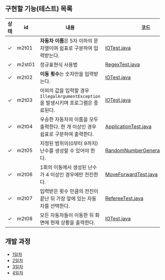 ## 구현할 기능(테스트) 목록
    
| 상태  | id     | 내용                                                          | 코드                                                                                                                                                        |기타|
|-----|--------|-------------------------------------------------------------|-----------------------------------------------------------------------------------------------------------------------------------------------------------|---|
| ✓   | m2t01  | **자동차 이름**은 5자 이하의 문자열이며 쉼표로 구분하여 입력받는다.                    | [IOTest.java](https://github.com/mingeun2154/java-racingcar-6/blob/mingeun2154/src/test/java/racingcar/IOTest.java)                                       ||
| ✓   | m2st01 | 정규표현식 사용법                                                   | [RegexTest.java](https://github.com/mingeun2154/java-racingcar-6/blob/mingeun2154/src/test/java/study/RegexTest.java)                                     ||
| ✓   | m2t02  | **이동 횟수**는 숫자만을 입력받는다.                                      | [IOTest.java](https://github.com/mingeun2154/java-racingcar-6/blob/mingeun2154/src/test/java/racingcar/IOTest.java)                                       ||
| ✓   | m2t03  | 이외의 값을 입력할 경우 `IllegalArgumentException`을 발생시키며 프로그램은 종료된다. | [IOTest.java](https://github.com/mingeun2154/java-racingcar-6/blob/mingeun2154/src/test/java/racingcar/IOTest.java)                                       ||
| ✓   | m2t04  | 우승한 자동차의 이름을 모두 출력한다. 한 개 이상인 경우 쉼표로 구분하여 출력한다.             | [ApplicationTest.java](https://github.com/mingeun2154/java-racingcar-6/blob/mingeun2154/src/test/java/racingcar/ApplicationTest.java)                     ||
| ✓   | m2t05  | 지정된 범위의(0부터 9까지) 난수를 생성할 수 있어야 한다.                          | [RandomNumberGeneratorTest.java](https://github.com/mingeun2154/java-racingcar-6/blob/mingeun2154/src/test/java/racingcar/RandomNumberGeneratorTest.java) ||
| ✓   | m2t06  | 1회의 이동에서 생성된 난수가 4 이상인 경우에만 전진한다.                           | [MoveForwardTest.java](https://github.com/mingeun2154/java-racingcar-6/blob/mingeun2154/src/test/java/racingcar/MoveForwardTest.java)                     ||
| ✓   | m2t07  | 입력받은 횟수 만큼의 전진이 끝난 뒤 가장 앞에 있는 자동차를 선택한다.                    | [RefereeTest.java](https://github.com/mingeun2154/java-racingcar-6/blob/mingeun2154/src/test/java/racingcar/RefereeTest.java)                             ||
| ✓   |m2t08 |모든 자동차들이 이동한 뒤 화면에 현재 상황을 출력한다.| [IOTest.java](https://github.com/mingeun2154/java-racingcar-6/blob/mingeun2154/src/test/java/racingcar/IOTest.java)                                                                                                                                           |


## 개발 과정
* [1일차](https://mingeun2154.github.io/wooteco/2nd-mission-1/)
* [2일차](https://mingeun2154.github.io/wooteco/2nd-mission-2/)
* [3일차](https://mingeun2154.github.io/wooteco/2nd-mission-3/)
* [4일차](https://mingeun2154.github.io/wooteco/2nd-mission-4/)
